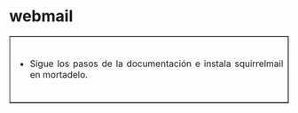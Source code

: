 # webmail
<table width="100%" border="1"><tbody> 
  <tr> 
    <td width="100%" valign="top"><br /> 
      <ul style="text-align: justify;"> 
        <li>Sigue los pasos de la documentación e instala squirrelmail en mortadelo.</li> 
      </ul><br /> 
    </td> 
  </tr></tbody> 
</table><br />
